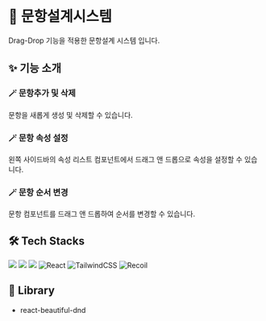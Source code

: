 # 🔭 문항설계시스템
Drag-Drop 기능을 적용한 문항설계 시스템 입니다.

## ✨ 기능 소개

### 🪄 문항추가 및 삭제
문항을 새롭게 생성 및 삭제할 수 있습니다.

### 🪄 문항 속성 설정
왼쪽 사이드바의 속성 리스트 컴포넌트에서 드래그 앤 드롭으로 속성을 설정할 수 있습니다.

### 🪄 문항 순서 변경
문항 컴포넌트를 드래그 앤 드롭하여 순서를 변경할 수 있습니다.
</br>

## 🛠 Tech Stacks

 <img src="https://img.shields.io/badge/html5-E34F26?style=for-the-badge&logo=html5&logoColor=white"> <img src="https://img.shields.io/badge/javascript-F7DF1E?style=for-the-badge&logo=javascript&logoColor=black">  <img src="https://img.shields.io/badge/css-1572B6?style=for-the-badge&logo=css3&logoColor=white"> ![React](https://img.shields.io/badge/react-%2320232a.svg?style=for-the-badge&logo=react&logoColor=%2361DAFB) ![TailwindCSS](https://img.shields.io/badge/TailwindCSS-DB7093?style=for-the-badge&logo=TailwindCSS&logoColor=white) ![Recoil](https://img.shields.io/badge/recoil-%23593d88.svg?style=for-the-badge&logo=recoil&logoColor=white)
</br>

## 📌 Library
* react-beautiful-dnd

